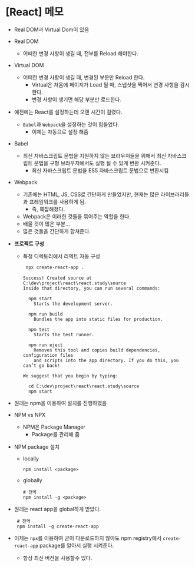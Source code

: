# [React] 메모

* Real DOM과 Virtual Dom이 있음

* Real DOM

  * 어떠한 변경 사항이 생길 때, 전부를 Reload 해야한다.

* Virtual DOM

  * 어떠한 변경 사항이 생길 때, 변경된 부분만 Reload 한다.
    * Virtual은 처음에 페이지가 Load 될 때, 스냅샷을 찍어서 변경 사항을 감시한다.
    * 변경 사항이 생기면 해당 부분만 로드한다.

* 예전에는 React를 설정하는데 오랜 시간이 걸렸다.

  * `Babel`과 `Webpack`을 설정하는 것이 힘들었다.
    * 이제는 자동으로 설정 해줌

* Babel

  * 최신 자바스크립트 문법을 지원하지 않는 브라우저들을 위해서 최신 자바스크립트 문법을 구형 브라우저에서도 실행 될 수 있게 변환 시켜준다.
    * 최신 자바스크립트 문법을 ES5 자바스크립트 문법으로 변환시킴

* Webpack

  * 기존에는 HTML, JS, CSS로 간단하게 만들었지만, 현재는 많은 라이브러리들과 프레임워크를 사용하게 됨.
    * 즉, 복잡해졌다.
  * Webpack은 이러한 것들을 묶어주는 역할을 한다.
  * 배울 것이 많은 부분...
  * 많은 것들을 간단하게 합쳐준다.

* **프로젝트 구성**

  * 특정 디렉토리에서 리엑트 자동 구성

    ```bash
     npx create-react-app .
    ```

    ```
    Success! Created source at C:\dev\project\react\react.study\source
    Inside that directory, you can run several commands:
    
      npm start
        Starts the development server.
    
      npm run build
        Bundles the app into static files for production.
    
      npm test
        Starts the test runner.
    
      npm run eject
        Removes this tool and copies build dependencies, configuration files      
        and scripts into the app directory. If you do this, you can’t go back!    
    
    We suggest that you begin by typing:
    
      cd C:\dev\project\react\react.study\source
      npm start
    ```

* 원래는 npm을 이용하여 설치를 진행하였음

* NPM vs NPX

  * NPM은 Package Manager
    * Package를 관리해 줌

* NPM package 설치

  * locally

    ```
    npm install <package>
    ```

  * globally

    ```
    # 전역
    npm install -g <package>
    ```

* 원래는 react app을 global하게 받았다.

  ```
   # 전역
   npm install -g create-react-app
  ```

* 이제는 `npx`를 이용하여 굳이 다운로드하지 않아도 npm registry에서 `create-react-app` package를 알아서 실행 시켜준다.

  * 항상 최신 버전을 사용할수 있다.

